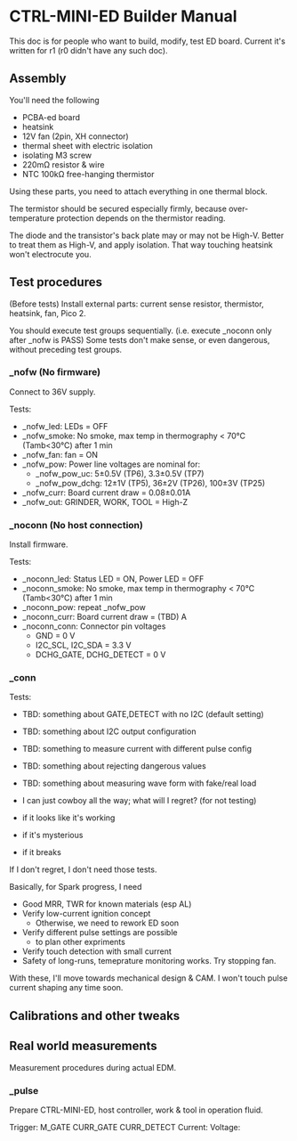 # CTRL-MINI-ED Builder Manual

This doc is for people who want to build, modify, test ED board.
Current it's written for r1 (r0 didn't have any such doc).

## Assembly

You'll need the following
* PCBA-ed board
* heatsink
* 12V fan (2pin, XH connector)
* thermal sheet with electric isolation
* isolating M3 screw
* 220mΩ resistor & wire
* NTC 100kΩ free-hanging thermistor

Using these parts, you need to attach everything in one thermal block.

The termistor should be secured especially firmly,
because over-temperature protection depends on the thermistor reading.

The diode and the transistor's back plate may or may not be High-V.
Better to treat them as High-V, and apply isolation.
That way touching heatsink won't electrocute you.


## Test procedures

(Before tests)
Install external parts: current sense resistor, thermistor, heatsink, fan, Pico 2.

You should execute test groups sequentially. (i.e. execute _noconn only after _nofw is PASS)
Some tests don't make sense, or even dangerous, without preceding test groups.

### _nofw (No firmware)
Connect to 36V supply.

Tests:
* _nofw_led: LEDs = OFF
* _nofw_smoke: No smoke, max temp in thermography < 70℃ (Tamb<30℃) after 1 min
* _nofw_fan: fan = ON
* _nofw_pow: Power line voltages are nominal for:
  * _nofw_pow_uc: 5±0.5V (TP6), 3.3±0.5V (TP7)
  * _nofw_pow_dchg: 12±1V (TP5), 36±2V (TP26), 100±3V (TP25)
* _nofw_curr: Board current draw = 0.08±0.01A
* _nofw_out: GRINDER, WORK, TOOL = High-Z

### _noconn (No host connection)
Install firmware.

Tests:
* _noconn_led: Status LED = ON, Power LED = OFF
* _noconn_smoke: No smoke, max temp in thermography < 70℃ (Tamb<30℃) after 1 min
* _noconn_pow: repeat _nofw_pow
* _noconn_curr: Board current draw = (TBD) A
* _noconn_conn: Connector pin voltages
  * GND = 0 V
  * I2C_SCL, I2C_SDA = 3.3 V
  * DCHG_GATE, DCHG_DETECT = 0 V

### _conn

Tests:
* TBD: something about GATE,DETECT with no I2C (default setting)
* TBD: something about I2C output configuration
* TBD: something to measure current with different pulse config
* TBD: something about rejecting dangerous values
* TBD: something about measuring wave form with fake/real load

* I can just cowboy all the way; what will I regret? (for not testing)
 * if it looks like it's working
 * if it's mysterious
 * if it breaks

If I don't regret, I don't need those tests.

Basically, for Spark progress, I need
* Good MRR, TWR for known materials (esp AL)
* Verify low-current ignition concept
  * Otherwise, we need to rework ED soon
* Verify different pulse settings are possible
  * to plan other expriments
* Verify touch detection with small current
* Safety of long-runs, temeprature monitoring works. Try stopping fan.

With these, I'll move towards mechanical design & CAM.
I won't touch pulse current shaping any time soon.



## Calibrations and other tweaks


## Real world measurements
Measurement procedures during actual EDM.

### _pulse
Prepare CTRL-MINI-ED, host controller, work & tool in operation fluid.

Trigger:
  M_GATE
  CURR_GATE
  CURR_DETECT
Current:
Voltage:

